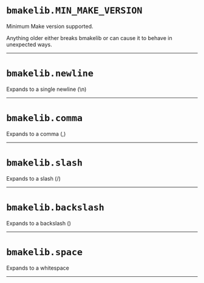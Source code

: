# `bmakelib.MIN_MAKE_VERSION`

Minimum Make version supported.

Anything older either breaks bmakelib or can cause it to behave in unexpected ways.

---

# `bmakelib.newline`

Expands to a single newline (\n)

---

# `bmakelib.comma`

Expands to a comma (,)

---

# `bmakelib.slash`

Expands to a slash (/)

---

# `bmakelib.backslash`

Expands to a backslash (\)

---

# `bmakelib.space`

Expands to a whitespace

---



